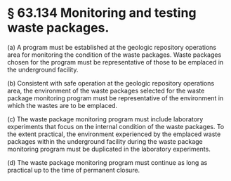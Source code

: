 # § 63.134   Monitoring and testing waste packages.

(a) A program must be established at the geologic repository operations area for monitoring the condition of the waste packages. Waste packages chosen for the program must be representative of those to be emplaced in the underground facility. 


(b) Consistent with safe operation at the geologic repository operations area, the environment of the waste packages selected for the waste package monitoring program must be representative of the environment in which the wastes are to be emplaced. 


(c) The waste package monitoring program must include laboratory experiments that focus on the internal condition of the waste packages. To the extent practical, the environment experienced by the emplaced waste packages within the underground facility during the waste package monitoring program must be duplicated in the laboratory experiments. 


(d) The waste package monitoring program must continue as long as practical up to the time of permanent closure. 




